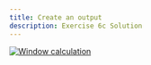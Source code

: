 ```yaml
---
title: Create an output
description: Exercise 6c Solution
---
```


[![Window calculation](/gifs/5.5.gif)](/gifs/5.5.gif)
